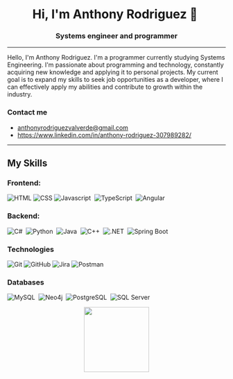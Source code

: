 <h1 align="center">Hi, I'm Anthony Rodriguez 👋 <img height="40"</h1>
<h3 align="center">Systems engineer and programmer</h3>

-------------------
Hello, I'm Anthony Rodriguez. I'm a programmer currently studying Systems Engineering. I'm passionate about programming and technology, constantly acquiring new knowledge and applying it to personal projects. My current goal is to expand my skills to seek job opportunities as a developer, where I can effectively apply my abilities and contribute to growth within the industry.

### Contact me
+ anthonyrodriguezvalverde@gmail.com
+ https://www.linkedin.com/in/anthony-rodriguez-307989282/


-------------------
## My Skills

### Frontend:
![HTML](https://img.shields.io/badge/-HTML-E34F26?style=flat&logo=html5&logoColor=white)
![CSS](https://img.shields.io/badge/-CSS-1572B6?style=flat&logo=css3&logoColor=white)
![Javascript](https://img.shields.io/badge/JavaScript-F7DF1E?style=flat&logo=javascript&logoColor=black)&nbsp;
![TypeScript](https://img.shields.io/badge/TypeScript-007ACC?style=flat&logo=typescript&logoColor=white)&nbsp;
![Angular](https://img.shields.io/badge/-Angular-DD0031?style=flat&logo=angular&logoColor=white)

### Backend:
![C#](https://img.shields.io/badge/C%23-239120?style=flat&logo=c-sharp&logoColor=white)&nbsp;
![Python](https://img.shields.io/badge/-Python-05122A?style=flat&logo=python)&nbsp;
![Java](https://img.shields.io/badge/Java-%23150458.svg?style=flat&logo=java&logoColor=orange)&nbsp;
![C++](https://img.shields.io/badge/-C++-05122A?style=flat&logo=C%2B%2B&logoColor=00599C)&nbsp;
![.NET](https://img.shields.io/badge/.NET-512BD4?style=flat&logo=.net&logoColor=white)&nbsp;
![Spring Boot](https://img.shields.io/badge/Spring_Boot-6DB33F?style=flat&logo=spring&logoColor=white)&nbsp;

### Technologies
![Git](https://img.shields.io/badge/-Git-black?style=flat-square&logo=git)
![GitHub](https://img.shields.io/badge/-GitHub-181717?style=flat-square&logo=github)
![Jira](https://img.shields.io/badge/Jira-0052CC?style=flat&logo=jira&logoColor=white)
![Postman](https://img.shields.io/badge/Postman-FF6C37?style=flat&logo=postman&logoColor=white)

### Databases
![MySQL](https://img.shields.io/badge/MySQL-4479A1?style=flat&logo=mysql&logoColor=white)&nbsp;
![Neo4j](https://img.shields.io/badge/Neo4j-008CC1?style=flat&logo=neo4j&logoColor=white)&nbsp;
![PostgreSQL](https://img.shields.io/badge/PostgreSQL-336791?style=flat&logo=postgresql&logoColor=white)&nbsp;
![SQL Server](https://img.shields.io/badge/SQL_Server-CC2927?style=flat&logo=microsoft-sql-server&logoColor=white)&nbsp;
  
 <p align= "center">
  <img height= "150" src="https://github-readme-stats.vercel.app/api?username=AnthonyRV11&theme=algolia&show_icons=true&include_all_commits=true" />
</p>
